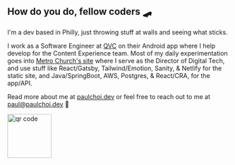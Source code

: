 ## How do you do, fellow coders 🛹

I'm a dev based in Philly, just throwing stuff at walls and seeing what sticks.

I work as a Software Engineer at [QVC](https://www.qvc.com/) on their Android app where I help develop for the Content Experience team. Most of my daily experimentation goes into [Metro Church's site](https://metrophilly.org/) where I serve as the Director of Digital Tech, and use stuff like React/Gatsby, Tailwind/Emotion, Sanity, & Netlify for the static site, and Java/SpringBoot, AWS, Postgres, & React/CRA, for the app/API.

Read more about me at [paulchoi.dev](https://paulchoi.dev/) or feel free to reach out to me at <paul@paulchoi.dev> 👋

<img src='https://chart.googleapis.com/chart?cht=qr&chl=https%3A%2F%2Fpaulchoi.dev%2Fqr4%2F&chs=100x100&choe=UTF-8&chld=L|2' alt='qr code' width='100' height='100'/>
